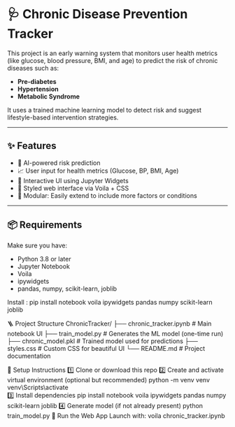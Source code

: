 # 🩺 Chronic Disease Prevention Tracker

This project is an early warning system that monitors user health metrics (like glucose, blood pressure, BMI, and age) to predict the risk of chronic diseases such as:

- **Pre-diabetes**
- **Hypertension**
- **Metabolic Syndrome**

It uses a trained machine learning model to detect risk and suggest lifestyle-based intervention strategies.

---

## ✨ Features

- 🧠 AI-powered risk prediction
- 📈 User input for health metrics (Glucose, BP, BMI, Age)
- 🎯 Interactive UI using Jupyter Widgets
- 🎨 Styled web interface via Voila + CSS
- 📁 Modular: Easily extend to include more factors or conditions

---

## 📦 Requirements

Make sure you have:

- Python 3.8 or later
- Jupyter Notebook
- Voila
- ipywidgets
- pandas, numpy, scikit-learn, joblib

Install :
pip install notebook voila ipywidgets pandas numpy scikit-learn joblib

🪜 Project Structure
ChronicTracker/
├── chronic_tracker.ipynb      # Main notebook UI
├── train_model.py             # Generates the ML model (one-time run)
├── chronic_model.pkl          # Trained model used for predictions
├── styles.css                 # Custom CSS for beautiful UI
└── README.md                  # Project documentation

🧪 Setup Instructions
1️⃣ Clone or download this repo
2️⃣ Create and activate virtual environment (optional but recommended)
python -m venv venv
venv\Scripts\activate  
3️⃣ Install dependencies
pip install notebook voila ipywidgets pandas numpy scikit-learn joblib
4️⃣ Generate model (if not already present)
python train_model.py
🚀 Run the Web App
Launch with:
voila chronic_tracker.ipynb



